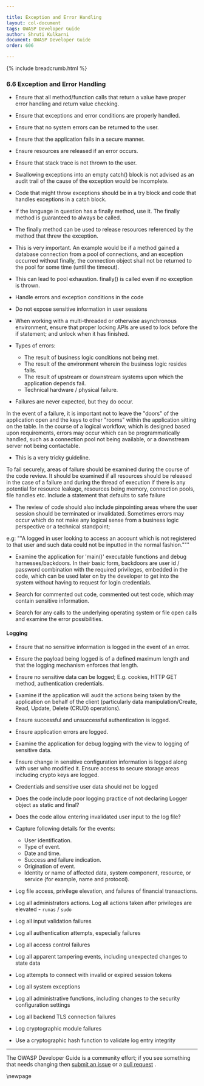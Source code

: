 ```yaml
---

title: Exception and Error Handling
layout: col-document
tags: OWASP Developer Guide
author: Shruti Kulkarni
document: OWASP Developer Guide
order: 606

---
```


{% include breadcrumb.html %}

### 6.6 Exception and Error Handling

* Ensure that all method/function calls that return a value have proper error handling and return value checking.
* Ensure that exceptions and error conditions are properly handled.
* Ensure that no system errors can be returned to the user.
* Ensure that the application fails in a secure manner.
* Ensure resources are released if an error occurs.
* Ensure that stack trace is not thrown to the user.
* Swallowing exceptions into an empty catch() block is not advised as an audit trail
    of the cause of the exception would be incomplete.
* Code that might throw exceptions should be in a try block and code that handles exceptions in a catch block.
* If the language in question has a finally method, use it. The finally method is guaranteed to always be called.
* The finally method can be used to release resources referenced by the method that threw the exception.
* This is very important. An example would be if a method gained a database connection from a pool of connections,
    and an exception occurred without finally, the connection object shall not be returned
    to the pool for some time (until the timeout).
* This can lead to pool exhaustion. finally() is called even if no exception is thrown.
* Handle errors and exception conditions in the code
* Do not expose sensitive information in user sessions
* When working with a multi-threaded or otherwise asynchronous environment,
    ensure that proper locking APIs are used to lock before the if statement;
    and unlock when it has finished.

* Types of errors:
  * The result of business logic conditions not being met.
  * The result of the environment wherein the business logic resides fails.
  * The result of upstream or downstream systems upon which the application depends fail.
  * Technical hardware / physical failure.

* Failures are never expected, but they do occur.

In the event of a failure, it is important not to leave the "doors" of the application open
and the keys to other "rooms" within the application sitting on the table.
In the course of a logical workflow, which is designed based upon requirements,
errors may occur which can be programmatically handled,
such as a connection pool not being available, or a downstream server not being contactable.

* This is a very tricky guideline.

To fail securely, areas of failure should be examined during the course of the code review.
It should be examined if all resources should be released in the case of a failure
and during the thread of execution if there is any potential for resource leakage,
resources being memory, connection pools, file handles etc.
Include a statement that defaults to safe failure

* The review of code should also include pinpointing areas where the user session should be terminated or invalidated.
Sometimes errors may occur which do not make any logical sense from a business logic perspective
or a technical standpoint;

e.g: ""A logged in user looking to access an account which is not registered to that user
and such data could not be inputted in the normal fashion."""

* Examine the application for 'main()' executable functions and debug harnesses/backdoors.
In their basic form, backdoors are user id / password combination with the required privileges, embedded in the code,
which can be used later on by the developer to get into the system without having to request for login credentials.

* Search for commented out code, commented out test code, which may contain sensitive information.

* Search for any calls to the underlying operating system or file open calls and examine the error possibilities.

#### Logging

* Ensure that no sensitive information is logged in the event of an error.

* Ensure the payload being logged is of a defined maximum length and that the logging mechanism enforces that length.

* Ensure no sensitive data can be logged; E.g. cookies, HTTP GET method, authentication credentials.

* Examine if the application will audit the actions being taken by the application on behalf of the client
    (particularly data manipulation/Create, Read, Update, Delete (CRUD) operations).

* Ensure successful and unsuccessful authentication is logged.

* Ensure application errors are logged.

* Examine the application for debug logging with the view to logging of sensitive data.

* Ensure change in sensitive configuration information is logged along with user who modified it.
    Ensure access to secure storage areas including crypto keys are logged.

* Credentials and sensitive user data should not be logged

* Does the code include poor logging practice of not declaring Logger object as static and final?

* Does the code allow entering invalidated user input to the log file?

* Capture following details for the events:

  * User identification.
  * Type of event.
  * Date and time.
  * Success and failure indication.
  * Origination of event.
  * Identity or name of affected data, system component, resource, or service (for example, name and protocol).

* Log file access, privilege elevation, and failures of financial transactions.

* Log all administrators actions. Log all actions taken after privileges are elevated - `runas` / `sudo`

* Log all input validation failures

* Log all authentication attempts, especially failures

* Log all access control failures

* Log all apparent tampering events, including unexpected changes to state data

* Log attempts to connect with invalid or expired session tokens

* Log all system exceptions

* Log all administrative functions, including changes to the security configuration settings

* Log all backend TLS connection failures

* Log cryptographic module failures

* Use a cryptographic hash function to validate log entry integrity

----

The OWASP Developer Guide is a community effort; if you see something that needs changing
then [submit an issue][issue0606] or a [pull request][pr] .

[issue0606]: https://github.com/OWASP/www-project-developer-guide/issues/new?labels=enhancement&template=request.md&title=Update:%2006-secure-design/06-exception-error-handling
[pr]: https://github.com/OWASP/www-project-developer-guide/pulls

\newpage
